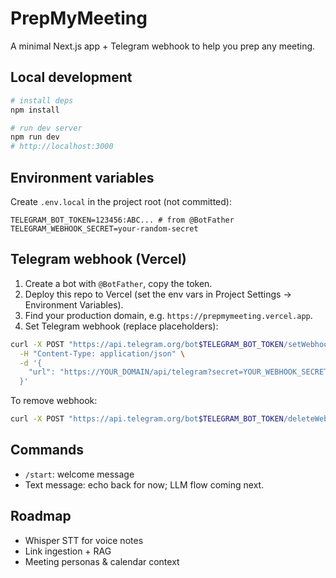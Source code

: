 # PrepMyMeeting

A minimal Next.js app + Telegram webhook to help you prep any meeting.

## Local development

```bash
# install deps
npm install

# run dev server
npm run dev
# http://localhost:3000
```

## Environment variables

Create `.env.local` in the project root (not committed):

```
TELEGRAM_BOT_TOKEN=123456:ABC... # from @BotFather
TELEGRAM_WEBHOOK_SECRET=your-random-secret
```

## Telegram webhook (Vercel)

1. Create a bot with `@BotFather`, copy the token.
2. Deploy this repo to Vercel (set the env vars in Project Settings → Environment Variables).
3. Find your production domain, e.g. `https://prepmymeeting.vercel.app`.
4. Set Telegram webhook (replace placeholders):

```bash
curl -X POST "https://api.telegram.org/bot$TELEGRAM_BOT_TOKEN/setWebhook" \
  -H "Content-Type: application/json" \
  -d '{
    "url": "https://YOUR_DOMAIN/api/telegram?secret=YOUR_WEBHOOK_SECRET"
  }'
```

To remove webhook:

```bash
curl -X POST "https://api.telegram.org/bot$TELEGRAM_BOT_TOKEN/deleteWebhook"
```

## Commands

- `/start`: welcome message
- Text message: echo back for now; LLM flow coming next.

## Roadmap

- Whisper STT for voice notes
- Link ingestion + RAG
- Meeting personas & calendar context
